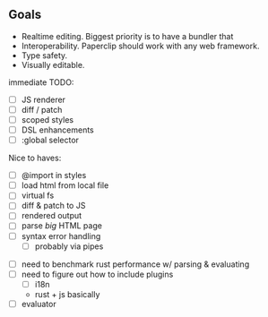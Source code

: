 ## Goals

- Realtime editing. Biggest priority is to have a bundler that
- Interoperability. Paperclip should work with any web framework.
- Type safety.
- Visually editable.

immediate TODO:

- [ ] JS renderer
- [ ] diff / patch
- [ ] scoped styles
- [ ] DSL enhancements
- [ ] :global selector

Nice to haves:

- [ ] @import in styles
- [ ] load html from local file
- [ ] virtual fs
- [ ] diff & patch to JS
- [ ] rendered output
- [ ] parse _big_ HTML page
- [ ] syntax error handling
  - [ ] probably via pipes

* [ ] need to benchmark rust performance w/ parsing & evaluating
* [ ] need to figure out how to include plugins
  - [ ] i18n
  - rust + js basically
* [ ] evaluator
